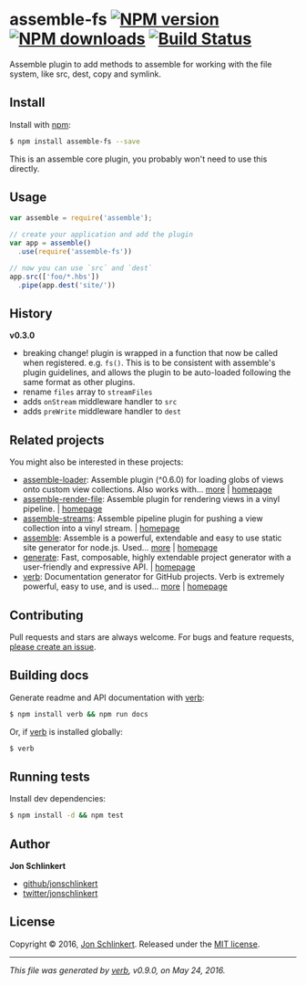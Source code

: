 # assemble-fs [![NPM version](https://img.shields.io/npm/v/assemble-fs.svg?style=flat)](https://www.npmjs.com/package/assemble-fs) [![NPM downloads](https://img.shields.io/npm/dm/assemble-fs.svg?style=flat)](https://npmjs.org/package/assemble-fs) [![Build Status](https://img.shields.io/travis/assemble/assemble-fs.svg?style=flat)](https://travis-ci.org/assemble/assemble-fs)

Assemble plugin to add methods to assemble for working with the file system, like src, dest, copy and symlink.

## Install

Install with [npm](https://www.npmjs.com/):

```sh
$ npm install assemble-fs --save
```

This is an assemble core plugin, you probably won't need to use this directly.

## Usage

```js
var assemble = require('assemble');

// create your application and add the plugin
var app = assemble()
  .use(require('assemble-fs'))

// now you can use `src` and `dest`
app.src(['foo/*.hbs'])
  .pipe(app.dest('site/'))
```

## History

**v0.3.0**

* breaking change! plugin is wrapped in a function that now be called when registered. e.g. `fs()`. This is to be consistent with assemble's plugin guidelines, and allows the plugin to be auto-loaded following the same format as other plugins.
* rename `files` array to `streamFiles`
* adds `onStream` middleware handler to `src`
* adds `preWrite` middleware handler to `dest`

## Related projects

You might also be interested in these projects:

* [assemble-loader](https://www.npmjs.com/package/assemble-loader): Assemble plugin (^0.6.0) for loading globs of views onto custom view collections. Also works with… [more](https://www.npmjs.com/package/assemble-loader) | [homepage](https://github.com/assemble/assemble-loader)
* [assemble-render-file](https://www.npmjs.com/package/assemble-render-file): Assemble plugin for rendering views in a vinyl pipeline. | [homepage](https://github.com/assemble/assemble-render-file)
* [assemble-streams](https://www.npmjs.com/package/assemble-streams): Assemble pipeline plugin for pushing a view collection into a vinyl stream. | [homepage](https://github.com/assemble/assemble-streams)
* [assemble](https://www.npmjs.com/package/assemble): Assemble is a powerful, extendable and easy to use static site generator for node.js. Used… [more](https://www.npmjs.com/package/assemble) | [homepage](https://github.com/assemble/assemble)
* [generate](https://www.npmjs.com/package/generate): Fast, composable, highly extendable project generator with a user-friendly and expressive API. | [homepage](https://github.com/generate/generate)
* [verb](https://www.npmjs.com/package/verb): Documentation generator for GitHub projects. Verb is extremely powerful, easy to use, and is used… [more](https://www.npmjs.com/package/verb) | [homepage](https://github.com/verbose/verb)

## Contributing

Pull requests and stars are always welcome. For bugs and feature requests, [please create an issue](https://github.com/assemble/assemble-fs/issues/new).

## Building docs

Generate readme and API documentation with [verb](https://github.com/verbose/verb):

```sh
$ npm install verb && npm run docs
```

Or, if [verb](https://github.com/verbose/verb) is installed globally:

```sh
$ verb
```

## Running tests

Install dev dependencies:

```sh
$ npm install -d && npm test
```

## Author

**Jon Schlinkert**

* [github/jonschlinkert](https://github.com/jonschlinkert)
* [twitter/jonschlinkert](http://twitter.com/jonschlinkert)

## License

Copyright © 2016, [Jon Schlinkert](https://github.com/jonschlinkert).
Released under the [MIT license](https://github.com/assemble/assemble-fs/blob/master/LICENSE).

***

_This file was generated by [verb](https://github.com/verbose/verb), v0.9.0, on May 24, 2016._